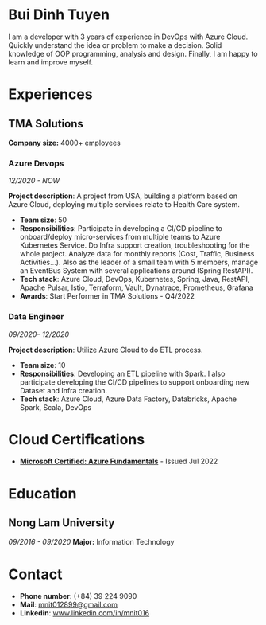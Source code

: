 # Bui Dinh Tuyen

I am a developer with 3 years of experience in DevOps with Azure Cloud.
Quickly understand the idea or problem to make a decision.
Solid knowledge of OOP programming, analysis and design.
Finally, I am happy to learn and improve myself.

# Experiences

## TMA Solutions
**Company size:** 4000+ employees

###  Azure Devops
*12/2020 - NOW*   
   
**Project description**: A project from USA, building a platform based on Azure Cloud, deploying multiple services relate to Health Care system.
- **Team size**: 50
- **Responsibilities**:
Participate in developing a CI/CD pipeline to onboard/deploy micro-services from multiple teams to Azure Kubernetes Service. 
Do Infra support creation, troubleshooting for the whole project. 
Analyze data for monthly reports (Cost, Traffic, Business Activities...). 
Also as the leader of a small team with 5 members, manage an EventBus System with several applications around (Spring RestAPI).                            
- **Tech stack**:
Azure Cloud, DevOps, Kubernetes, Spring, Java, RestAPI, Apache Pulsar, Istio, Terraform, Vault, Dynatrace, Prometheus, Grafana
- **Awards**: Start Performer in TMA Solutions - Q4/2022

### Data Engineer
*09/2020– 12/2020*   

**Project description**: Utilize Azure Cloud to do ETL process.
- **Team size**: 10
- **Responsibilities**:
Developing an ETL pipeline with Spark.
I also participate developing the CI/CD pipelines to support onboarding new Dataset and Infra creation.
- **Tech stack**: 
Azure Cloud, Azure Data Factory, Databricks, Apache Spark, Scala, DevOps

# Cloud Certifications
- [**Microsoft Certified: Azure Fundamentals**](https://www.credly.com/badges/99587416-af61-4829-840c-aaea3d17ce30?source=linked_in_profile) - Issued Jul 2022

# Education
## Nong Lam University
*09/2016 - 09/2020*
**Major:** Information Technology

# Contact
- **Phone number**: (+84) 39 224 9090
- **Mail**: mnit012899@gmail.com
- **Linkedin**: www.linkedin.com/in/mnit016
